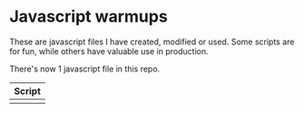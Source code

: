 # Javascript warmups

These are javascript files I have created, modified or used. Some scripts are for fun, while others have valuable use in production.

There's now 1 javascript file in this repo.

| Script  |
| ------------- |
|<a href="./javascript/return_sum_of_numbers.js"></a>|
